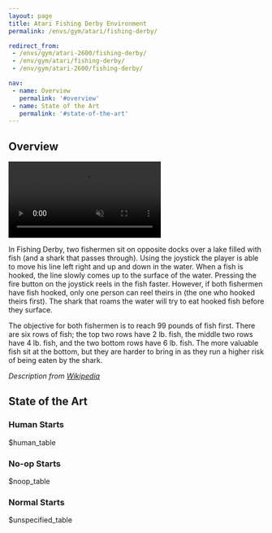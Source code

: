 ```yaml
---
layout: page
title: Atari Fishing Derby Environment
permalink: /envs/gym/atari/fishing-derby/

redirect_from:
 - /envs/gym/atari-2600/fishing-derby/
 - /env/gym/atari/fishing-derby/
 - /env/gym/atari-2600/fishing-derby/

nav:
 - name: Overview
   permalink: '#overview'
 - name: State of the Art
   permalink: '#state-of-the-art'
---
```



## Overview

<video autoplay muted loop controls>
  <source src="{{ 'assets/_pages/envs/gym/atari/fishing-derby.mp4' | absolute_url }}" type="video/mp4">
</video>

In Fishing Derby, two fishermen sit on opposite docks over a lake filled with fish (and a shark that passes through). Using the joystick the player is able to move his line left right and up and down in the water. When a fish is hooked, the line slowly comes up to the surface of the water. Pressing the fire button on the joystick reels in the fish faster. However, if both fishermen have fish hooked, only one person can reel theirs in (the one who hooked theirs first). The shark that roams the water will try to eat hooked fish before they surface.

The objective for both fishermen is to reach 99 pounds of fish first. There are six rows of fish; the top two rows have 2 lb. fish, the middle two rows have 4 lb. fish, and the two bottom rows have 6 lb. fish. The more valuable fish sit at the bottom, but they are harder to bring in as they run a higher risk of being eaten by the shark.

*Description from [Wikipedia](https://en.wikipedia.org/wiki/Freeway_%28video_game%29)*


## State of the Art

### Human Starts

$human_table

### No-op Starts

$noop_table

### Normal Starts

$unspecified_table
